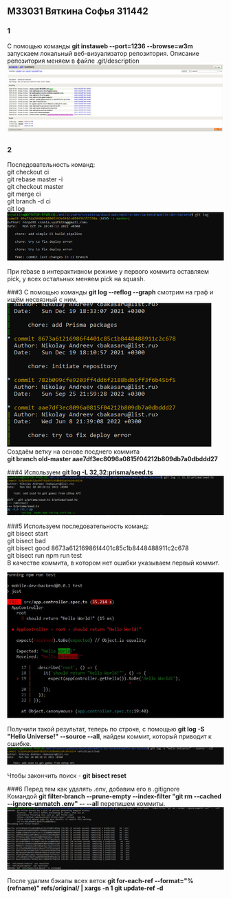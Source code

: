 ## M33031 Вяткина Софья 311442
### 1
С помощью команды **git instaweb --port=1236 --browse=w3m**
запускаем локальный веб-визуализатор репозитория. Описание репозитория меняем в файле .git/description
![img.png](img.png)

### 2
Последовательность команд:\
git checkout ci \
git rebase master -i \
git checkout master \
git merge ci \
git branch -d ci \
git log 
![img_1.png](img_1.png)

При rebase в интерактивном режиме у первого коммита оставляем pick, у всех остальных меняем pick на squash.

###3
С помощью команды **git log --reflog --graph** смотрим на граф и ищём несвязный с ним. 
![img_2.png](img_2.png) \
Создаём ветку на основе посднего коммита\
**git branch old-master aae7df3ec8096a0815f04212b809db7a0dbddd27**

###4
Используем **git log -L 32,32:prisma/seed.ts**
![img_3.png](img_3.png)

###5
Используем последовательность команд:\
git bisect start \
git bisect bad  \
git bisect good 8673a61216986f4401c85c1b8448488911c2c678 \
git bisect run npm run test \
В качестве коммита, в котором нет ошибки указываем первый коммит.

![img_4.png](img_4.png)

Получили такой результат, теперь по строке, с помощью  **git log -S "Hello Universe!" --source --all**, найдем коммит, который приводит к ошибке.
![img_5.png](img_5.png)

Чтобы закончить поиск - **git bisect reset**

###6
Перед тем как удалять .env, добавим его в .gitignore \
Командой **git filter-branch --prune-empty --index-filter "git rm --cached --ignore-unmatch .env" -- --all** перепишем коммиты.
![img_6.png](img_6.png)

После удалим бэкапы всех веток **git for-each-ref --format="%(refname)" refs/original/ | xargs -n 1 git update-ref -d**


